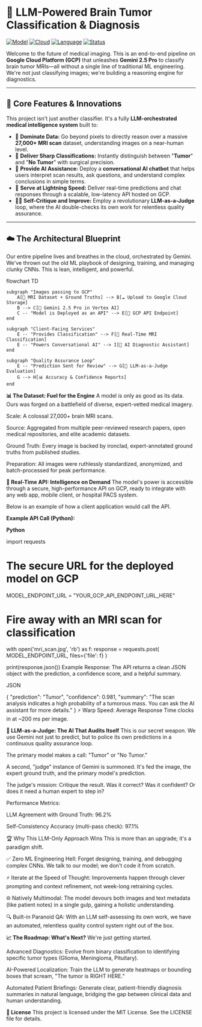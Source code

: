 # 🧠 LLM-Powered Brain Tumor Classification & Diagnosis

[![Model](https://img.shields.io/badge/Model-Gemini_2.5_Pro-4285F4?style=for-the-badge&logo=google-gemini)](https://deepmind.google/technologies/gemini/)
[![Cloud](https://img.shields.io/badge/Cloud-GCP_Vertex_AI-EA4335?style=for-the-badge&logo=google-cloud)](https://cloud.google.com/vertex-ai)
[![Language](https://img.shields.io/badge/Language-Python-3776AB?style=for-the-badge&logo=python)](https://www.python.org)
[![Status](https://img.shields.io/badge/Status-Deployed-4CAF50?style=for-the-badge)]()

Welcome to the future of medical imaging. This is an end-to-end pipeline on **Google Cloud Platform (GCP)** that unleashes **Gemini 2.5 Pro** to classify brain tumor MRIs—all without a single line of traditional ML engineering. We're not just classifying images; we're building a reasoning engine for diagnostics.



---

## **📌 Core Features & Innovations**

This project isn't just another classifier. It's a fully **LLM-orchestrated medical intelligence system** built to:

* 🧠 **Dominate Data:** Go beyond pixels to directly reason over a massive **27,000+ MRI scan** dataset, understanding images on a near-human level.
* 🎯 **Deliver Sharp Classifications:** Instantly distinguish between "**Tumor**" and "**No Tumor**" with surgical precision.
* 🤖 **Provide AI Assistance:** Deploy a **conversational AI chatbot** that helps users interpret scan results, ask questions, and understand complex conclusions in simple terms.
* 🚀 **Serve at Lightning Speed:** Deliver real-time predictions and chat responses through a scalable, low-latency API hosted on GCP.
* 🧑‍⚕️ **Self-Critique and Improve:** Employ a revolutionary **LLM-as-a-Judge** loop, where the AI double-checks its own work for relentless quality assurance.

---

## **☁️ The Architectural Blueprint**

Our entire pipeline lives and breathes in the cloud, orchestrated by Gemini. We've thrown out the old ML playbook of designing, training, and managing clunky CNNs. This is lean, intelligent, and powerful.

flowchart TD

    subgraph "Images passing to GCP"
        A[📂 MRI Dataset + Ground Truths] --> B[☁️ Upload to Google Cloud Storage]
        B --> C[🧠 Gemini 2.5 Pro in Vertex AI]
        C -- "Model is Deployed as an API" --> E[🚀 GCP API Endpoint]
    end

    subgraph "Client-Facing Services"
        E -- "Provides Classification" --> F[📲 Real-Time MRI Classification]
        E -- "Powers Conversational AI" --> I[💬 AI Diagnostic Assistant]
    end

    subgraph "Quality Assurance Loop"
        E -- "Prediction Sent for Review" --> G[🔁 LLM-as-a-Judge Evaluation]
        G --> H[📊 Accuracy & Confidence Reports]
    end

**📊 The Dataset: Fuel for the Engine**
A model is only as good as its data. Ours was forged on a battlefield of diverse, expert-vetted medical imagery.

Scale: A colossal 27,000+ brain MRI scans.

Source: Aggregated from multiple peer-reviewed research papers, open medical repositories, and elite academic datasets.

Ground Truth: Every image is backed by ironclad, expert-annotated ground truths from published studies.

Preparation: All images were ruthlessly standardized, anonymized, and batch-processed for peak performance.

**🚀 Real-Time API: Intelligence on Demand**
The model's power is accessible through a secure, high-performance API on GCP, ready to integrate with any web app, mobile client, or hospital PACS system.

Below is an example of how a client application would call the API.

**Example API Call (Python):**

**Python**

import requests

# The secure URL for the deployed model on GCP
MODEL_ENDPOINT_URL = "YOUR_GCP_API_ENDPOINT_URL_HERE"

# Fire away with an MRI scan for classification
with open('mri_scan.jpg', 'rb') as f:
    response = requests.post(
        MODEL_ENDPOINT_URL,
        files={'file': f}
    )

print(response.json())
Example Response:
The API returns a clean JSON object with the prediction, a confidence score, and a helpful summary.

JSON

{
  "prediction": "Tumor",
  "confidence": 0.981,
  "summary": "The scan analysis indicates a high probability of a tumorous mass. You can ask the AI assistant for more details."
}
⚡ Warp Speed: Average Response Time clocks in at ~200 ms per image.


**🤖 LLM-as-a-Judge: The AI That Audits Itself**
This is our secret weapon. We use Gemini not just to predict, but to police its own predictions in a continuous quality assurance loop.

The primary model makes a call: "Tumor" or "No Tumor."

A second, "judge" instance of Gemini is summoned. It's fed the image, the expert ground truth, and the primary model's prediction.

The judge's mission: Critique the result. Was it correct? Was it confident? Or does it need a human expert to step in?

Performance Metrics:

LLM Agreement with Ground Truth: 96.2%

Self-Consistency Accuracy (multi-pass check): 97.1%

🏆 Why This LLM-Only Approach Wins
This is more than an upgrade; it's a paradigm shift.

✅ Zero ML Engineering Hell: Forget designing, training, and debugging complex CNNs. We talk to our model; we don't code it from scratch.

⚡ Iterate at the Speed of Thought: Improvements happen through clever prompting and context refinement, not week-long retraining cycles.

🌐 Natively Multimodal: The model devours both images and text metadata (like patient notes) in a single gulp, gaining a holistic understanding.

🔍 Built-in Paranoid QA: With an LLM self-assessing its own work, we have an automated, relentless quality control system right out of the box.

**📈 The Roadmap: What's Next?**
We're just getting started.

Advanced Diagnostics: Evolve from binary classification to identifying specific tumor types (Glioma, Meningioma, Pituitary).

AI-Powered Localization: Train the LLM to generate heatmaps or bounding boxes that scream, "The tumor is RIGHT HERE."

Automated Patient Briefings: Generate clear, patient-friendly diagnosis summaries in natural language, bridging the gap between clinical data and human understanding.

**📝 License**
This project is licensed under the MIT License. See the LICENSE file for details.
